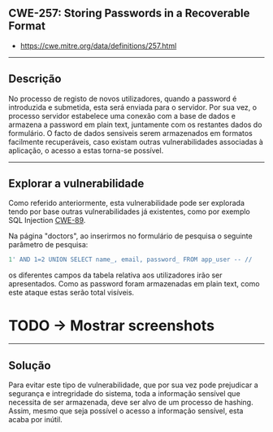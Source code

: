 ## CWE-257: Storing Passwords in a Recoverable Format
- https://cwe.mitre.org/data/definitions/257.html

---
## Descrição
No processo de registo de novos utilizadores, quando a password é introduzida e submetida, esta será enviada para o servidor. Por sua vez, o processo servidor estabelece uma conexão com a base de dados e armazena a password em plain text, juntamente com os restantes dados do formulário. O facto de dados sensiveis serem armazenados em formatos facilmente recuperáveis, caso existam outras vulnerabilidades associadas à aplicação, o acesso a estas torna-se possível.

---
## Explorar a vulnerabilidade
Como referido anteriormente, esta vulnerabilidade pode ser explorada tendo por base outras vulnerabilidades já existentes, como por exemplo SQL Injection [CWE-89](CWE-89.md).

Na página "doctors", ao inserirmos no formulário de pesquisa o seguinte parâmetro de pesquisa:

```sql
1' AND 1=2 UNION SELECT name_, email, password_ FROM app_user -- //
```

os diferentes campos da tabela relativa aos utilizadores irão ser apresentados. Como as password foram armazenadas em plain text, como este ataque estas serão total visíveis.


# TODO -> Mostrar screenshots

---
## Solução
Para evitar este tipo de vulnerabilidade, que por sua vez pode prejudicar a segurança e intregridade do sistema, toda a informação sensível que necessita de ser armazenada, deve ser alvo de um processo de hashing. Assim, mesmo que seja possível o acesso a informação sensível, esta acaba por inútil.
